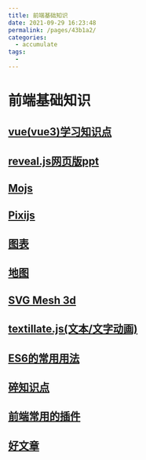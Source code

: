 ```yaml
---
title: 前端基础知识
date: 2021-09-29 16:23:48
permalink: /pages/43b1a2/
categories:
  - accumulate
tags:
  - 
---
```

# 前端基础知识
## [vue(vue3)学习知识点](/accumulate/vue3-knowledge/)
## [reveal.js网页版ppt](/accumulate/Webversion/)
## [Mojs](/accumulate/mojs/)
## [Pixijs](/accumulate/PIxijs/)
## [图表](/accumulate/Echarts/)
## [地图](/accumulate/Map/)
## [SVG Mesh 3d](/accumulate/svg-mesh-3d/)
## [textillate.js(文本/文字动画)](/accumulate/textillatejs/)
## [ES6的常用用法](/accumulate/ES6/)
## [碎知识点](/accumulate/Brokenknowledge/)
## [前端常用的插件](/accumulate/signature/)
## [好文章](/accumulate/Goodarticle/)